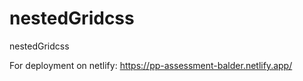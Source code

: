# nestedGridcss
nestedGridcss

For deployment on netlify: https://pp-assessment-balder.netlify.app/

